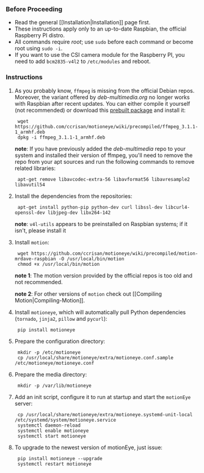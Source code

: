### Before Proceeding
* Read the general [[Installation|Installation]] page first.
* These instructions apply only to an up-to-date Raspbian, the official Raspberry PI distro.
* All commands require *root*; use `sudo` before each command or become root using `sudo -i`.
* If you want to use the CSI camera module for the Raspberry PI, you need to add `bcm2835-v4l2` to `/etc/modules` and reboot.

### Instructions

1. As you probably know, `ffmpeg` is missing from the official Debian repos. Moreover, the variant offered  by *deb-multimedia.org* no longer works with Raspbian after recent updates. You can either compile it yourself (not recommended) or download this [prebuilt package](precompiled/ffmpeg_3.1.1-1_armhf.deb) and install it:

        wget https://github.com/ccrisan/motioneye/wiki/precompiled/ffmpeg_3.1.1-1_armhf.deb
        dpkg -i ffmpeg_3.1.1-1_armhf.deb

    **note**: If you have previously added the *deb-multimedia* repo to your system and installed their version of ffmpeg, you'll need to remove the repo from your apt sources and run the following commands to remove related libraries:

        apt-get remove libavcodec-extra-56 libavformat56 libavresample2 libavutil54

2. Install the dependencies from the repositories:

        apt-get install python-pip python-dev curl libssl-dev libcurl4-openssl-dev libjpeg-dev libx264-142

    **note**: `v4l-utils` appears to be preinstalled on Raspbian systems; if it isn't, please install it

3. Install `motion`:

        wget https://github.com/ccrisan/motioneye/wiki/precompiled/motion-mrdave-raspbian -O /usr/local/bin/motion
        chmod +x /usr/local/bin/motion

    **note 1**: The motion version provided by the official repos is too old and not recommended.

    **note 2**: For other versions of `motion` check out [[Compiling Motion|Compiling-Motion]].

4. Install `motioneye`, which will automatically pull Python dependencies (`tornado`, `jinja2`, `pillow` and `pycurl`):

        pip install motioneye

5. Prepare the configuration directory:

        mkdir -p /etc/motioneye
        cp /usr/local/share/motioneye/extra/motioneye.conf.sample /etc/motioneye/motioneye.conf

6. Prepare the media directory:

        mkdir -p /var/lib/motioneye

7. Add an init script, configure it to run at startup and start the `motionEye` server:

        cp /usr/local/share/motioneye/extra/motioneye.systemd-unit-local /etc/systemd/system/motioneye.service
        systemctl daemon-reload
        systemctl enable motioneye
        systemctl start motioneye

8. To upgrade to the newest version of motionEye, just issue:

        pip install motioneye --upgrade
        systemctl restart motioneye

